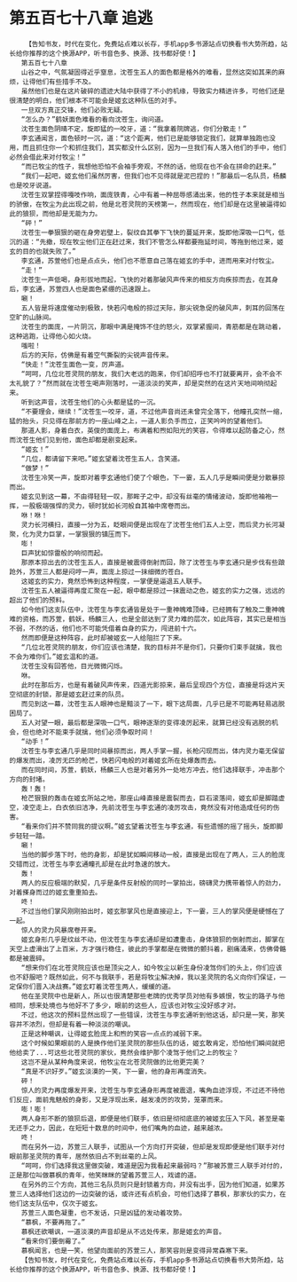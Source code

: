 # 第五百七十八章 追逃
        【告知书友，时代在变化，免费站点难以长存，手机app多书源站点切换看书大势所趋，站长给你推荐的这个换源APP，听书音色多、换源、找书都好使！】
       第五百七十八章
       山谷之中，气氛凝固得近乎窒息，沈苍生五人的面色都是格外的难看，显然这突如其来的麻烦，让得他们有些措手不及。
       虽然他们也是在这片破碎的遗迹大陆中获得了不小的机缘，导致实力精进许多，可他们还是很清楚的明白，他们根本不可能会是姬玄这种队伍的对手。
       一旦双方真正交锋，他们必败无疑。
       “怎么办？”鹤妖面色难看的看向沈苍生，询问道。
       沈苍生面色阴晴不定，旋即猛的一咬牙，道：“我拿着院牌逃，你们分散走！”
       李玄通闻言，面色顿时一沉，道：“这个距离，他们已是能够锁定我们，就算单独跑也没用，而且抓住你一个和抓住我们，其实都没什么区别，因为一旦我们有人落入他们的手中，他们必然会借此来对付牧尘！”
       “而已牧尘的性子，我想他恐怕不会袖手旁观，不然的话，他现在也不会在拼命的赶来。”
       “我们一起吧，姬玄他们虽然厉害，但我们也不见得就是泥巴捏的！”那最后一名队员，杨麟也是咬牙说道。
       沈苍生双掌捏得嘎吱作响，面庞铁青，心中有着一种屈辱感涌出来，他的性子本来就是相当的骄傲，在牧尘为此出现之前，他是北苍灵院的天榜第一，然而现在，他们却是在这里被逼得如此的狼狈，而他却是无能为力。
       “砰！”
       沈苍生一拳狠狠的砸在身旁岩壁上，裂纹自其拳下飞快的蔓延开来，旋即他深吸一口气，低沉的道：“先撤，现在牧尘他们正在赶过来，我们不管怎么样都要拖延时间，等拖到他过来，姬玄的目的也就失败了。”
       李玄通，苏萱他们也是点点头，他们也不愿意自己落在姬玄的手中，进而用来对付牧尘。
       “走！”
       沈苍生一声低喝，身形拔地而起，飞快的对着那破风声传来的相反方向疾掠而去，在其身后，李玄通，苏萱四人也是面色紧绷的迅速跟上。
       唰！
       五人皆是将速度催动到极致，快若闪电般的掠过天际，那尖锐急促的破风声，刺耳的回荡在空旷的山脉间。
       沈苍生的面庞，一片阴沉，那眼中满是掩饰不住的怒火，双掌紧握间，青筋都是在跳动着，这种逃跑，让得他心如火烧。
       嗤啦！
       后方的天际，仿佛是有着空气撕裂的尖锐声音传来。
       “快走！”沈苍生面色一变，厉声道。
       “呵呵，几位北苍灵院的朋友，我们大老远的跑来，你们却招呼也不打就要离开，会不会不太礼貌了？”然而就在沈苍生喝声刚落时，一道淡淡的笑声，却是突然的在这片天地间响彻起来。
       听到这声音，沈苍生他们的心头都是猛的一沉。
       “不要理会，继续！”沈苍生一咬牙，道，不过他声音尚还未曾完全落下，他瞳孔突然一缩，猛的抬头，只见得在那前方的一座山峰之上，一道人影负手而立，正笑吟吟的望着他们。
       那道人影，身着白衣，英俊的面庞上，布满着和煦如阳光的笑容，令得难以起防备之心，然而沈苍生他们见到他，面色却都是剧变起来。
       “姬玄！”
       “几位，都请留下来吧。”姬玄望着沈苍生五人，含笑道。
       “做梦！”
       沈苍生冷笑一声，旋即对着李玄通他们使了个眼色，下一霎，五人几乎是瞬间便是分散暴掠而出。
       姬玄见到这一幕，不由得轻轻一叹，那眸子之中，却没有丝毫的情绪波动，旋即他袖袍一挥，一股极端强悍的灵力，顿时犹如长河般自其袖中席卷而出。
       咻！咻！
       灵力长河横扫，直接一分为五，眨眼间便是出现在了沈苍生他们五人上空，而后灵力长河凝聚，化为灵力巨掌，一掌狠狠的镇压而下。
       嘭！
       巨声犹如惊雷般的响彻而起。
       那原本掠出去的沈苍生五人，直接是被震得倒射而回，除了沈苍生与李玄通只是步伐有些踉跄外，苏萱三人都是闷哼一声，面庞上掠过一抹细微的苍白。
       这姬玄的实力，竟然恐怖到这种程度，一掌便是逼退五人联手。
       沈苍生五人被逼得再度汇聚在一起，眼中都是掠过一抹震动之色，姬玄的实力之强，远远的超出了他们的预料。
       如今他们这支队伍中，沈苍生与李玄通皆是处于一重神魄难顶峰，已经拥有了触及二重神魄难的资格，而苏萱，鹤妖，杨麟三人，也是全部达到了灵力难的层次，如此阵容，其实已是相当不弱，不然的话，他们也不可能凭借着自身的实力，闯进前十六。
       然而即便是这种阵容，此时却被姬玄一人给阻拦了下来。
       “几位北苍灵院的朋友，你们应该也清楚，我的目标并不是你们，只要你们束手就擒，我也不会为难你们。”姬玄温和的道。
       沈苍生没有回答他，目光微微闪烁。
       咻。
       此时在那后方，也是有着破风声传来，四道光影掠来，最后呈现四个方位，直接是将这片天空彻底的封锁，那是姬玄赶过来的队员。
       而见到这一幕，沈苍生五人眼神也是黯淡了一下，眼下这局面，几乎已是不可能再轻易逃脱困局了。
       五人对望一眼，最后都是深吸一口气，眼神逐渐的变得凌厉起来，就算已经没有逃脱的机会，但也绝对不能束手就擒，他们必须争取时间！
       “动手！”
       沈苍生与李玄通几乎是同时间暴掠而出，两人手掌一握，长枪闪现而出，体内灵力毫无保留的爆发而出，凌厉无匹的枪芒，快若闪电般的对着姬玄所在处爆轰而去。
       而在同时间，苏萱，鹤妖，杨麟三人也是对着另外一处地方冲去，他们选择联手，冲击那个方向的封堵。
       轰！轰！
       枪芒狠狠的轰击在姬玄所站之地，那座山峰直接是震裂而去，巨石滚落间，姬玄却是脚踏虚空，凌空走上，白衣依旧洁净，先前沈苍生与李玄通的凌厉攻击，竟然没有对他造成任何的伤害。
       “看来你们并不赞同我的提议啊。”姬玄望着沈苍生与李玄通，有些遗憾的摇了摇头，旋即脚步轻轻一踏。
       唰！
       当他的脚步落下时，他的身影，却是犹如瞬间移动一般，直接是出现在了两人，三人的脸庞交错而过，沈苍生与李玄通瞳孔却是在此时急速的放大。
       轰！
       两人的反应极端的默契，几乎是条件反射般的同时一掌拍出，磅礴灵力携带着惊人的劲力，对着搽身而过的姬玄重重拍去。
       咚！
       不过当他们掌风刚刚拍出时，姬玄那掌风也是直接迎上，下一霎，三人的掌风便是硬憾在了一起。
       惊人的灵力风暴席卷开来。
       姬玄身形几乎是纹丝不动，但沈苍生与李玄通却是如遭重击，身体狼狈的倒射而出，脚掌在天空上虚滑出了上百米，方才强行稳住，彼此的手掌都是在微微的颤抖着，剧痛涌来，仿佛骨骼都是被震碎。
       “想来你们在北苍灵院应该也是顶尖之人，如今牧尘以新生身份凌驾你们的头上，你们应该也不舒服吧？既然如此，何不与我联手，若是将牧尘解决掉，我以圣灵院的名义向你们保证，一定保你们晋入决战赛。”姬玄盯着沈苍生两人，缓缓的道。
       他在圣灵院中也是新人，所以也很清楚那些老牌的优秀学员对他有多嫉恨，牧尘的路子与他相同，想来处境也与他好不了多少，眼前的这些人，应该也对牧尘没好感才对。
       不过，他这次的预料显然出现了一些错误，沈苍生与李玄通听到他这话，却只是一笑，那笑容并不浓烈，但却是有着一种淡淡的嘲讽。
       正是这种嘲讽，让得姬玄脸庞上和煦的笑容一点点的减弱下来。
       这个时候如果眼前的人是换作他们圣灵院的那些队伍的话，姬玄敢肯定，恐怕他们瞬间就把他给卖了...可这些北苍灵院的家伙，竟然会维护那个凌驾于他们之上的牧尘？
       这岂不是从某种角度来说，他牧尘在北苍灵院做的比他更完美？
       “真是不识好歹。”姬玄淡漠的一笑，下一霎，他的身形再度消失。
       砰！
       惊人的灵力再度爆发开来，沈苍生与李玄通身形再度被震退，嘴角血迹浮现，不过还不待他们反应，面前鬼魅般的身影，又是浮现出来，越发凌厉的攻势，笼罩而来。
       嘭！嘭！
       两人身形不断的狼狈后退，即便是他们联手，依旧是彻彻底底的被姬玄压入下风，甚至是毫无还手之力，因此，在短短十数息的时间中，他们嘴角的血迹，越来越浓。
       咚！
       而在另外一边，苏萱三人联手，试图从一个方向打开突破，但却是发现即便是他们联手对付眼前那圣灵院的青年，居然依旧占不到丝毫的上风。
       “呵呵，你们选择我这里做突破，难道是因为我看起来最弱吗？”那被苏萱三人联手对付的，正是那位叫做慕枫的青年，他笑眯眯的望着苏萱三人，戏谑的道。
       在另外的三个方向，其他三名队员则只是封锁着方向，并没有出手，因为他们知道，如果苏萱三人选择他们这边的一边突破的话，或许还有点机会，可他们选择了慕枫，那家伙的实力，在他们这支队伍中，仅次于姬玄。
       苏萱三人面色凝重，也不发话，只是凶猛的发动着攻势。
       “慕枫，不要再拖了。”
       慕枫还欲嘲讽，一道淡漠的声音却是从不远处传来，那是姬玄的声音。
       “看来你们要倒霉了。”
       慕枫闻言，也是一笑，他望向面前的苏萱三人，那笑容则是变得异常森寒下来。
       【告知书友，时代在变化，免费站点难以长存，手机app多书源站点切换看书大势所趋，站长给你推荐的这个换源APP，听书音色多、换源、找书都好使！】